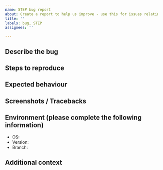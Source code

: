 ```yaml
---
name: STEP bug report
about: Create a report to help us improve - use this for issues relating to STEP design
title: ''
labels: bug, STEP
assignees: ''

---
```


## Describe the bug

<!---A clear and concise description of what the bug is.--->

## Steps to reproduce

<!---
Steps to reproduce the behaviour:

1. Using script '...'
2. Run command '...'
3. Note output '...'
4. See error '...'
--->

## Expected behaviour

<!--- A clear and concise description of what you expected to happen. --->

## Screenshots / Tracebacks

<!-- If applicable, add screenshots / tracebacks to help explain your problem. -->

## Environment (please complete the following information)

- OS: <!-- [e.g. Ubuntu 18.04] -->
- Version: <!-- [e.g. 0.0.x] -->
- Branch: <!-- (if developing) [e.g. develop] -->

## Additional context

<!-- Add any other context about the problem here. -->
